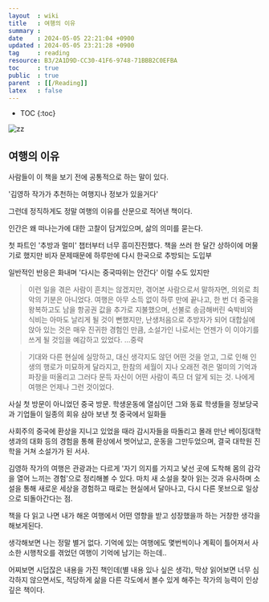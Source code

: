 ```yaml
---
layout  : wiki
title   : 여행의 이유
summary : 
date    : 2024-05-05 22:21:04 +0900
updated : 2024-05-05 23:21:28 +0900
tag     : reading
resource: B3/2A1D9D-CC30-41F6-9748-71BBB2C0EFBA
toc     : true
public  : true
parent  : [[/Reading]]
latex   : false
---
```

* TOC
{:toc}

![zz](https://github.com/Voyager003/Voyager003.github.io/assets/85725033/cb27a072-b626-4fcc-9b5e-0a4e68223a37)

## 여행의 이유

사람들이 이 책을 보기 전에 공통적으로 하는 말이 있다.

'김영하 작가가 추천하는 여행지나 정보가 있을거다'

그런데 정직하게도 정말 여행의 이유를 산문으로 적어낸 책이다.

인간은 왜 떠나는가에 대한 고찰이 담겨있으며, 삶의 의미를 묻는다.

첫 파트인 '추방과 멀미' 챕터부터 너무 흥미진진했다. 책을 쓰러 한 달간 상하이에 머물기로 했지만 비자 문제때문에 하루만에 다시 한국으로 추방되는 도입부

일반적인 반응은 화내며 '다시는 중국따위는 안간다' 이럴 수도 있지만 

> 이런 일을 겪은 사람이 흔치는 않겠지만, 겪어본 사람으로서 말하자면, 의외로 최악의 기분은 아니었다.
여행은 아무 소득 없이 하루 만에 끝나고, 한 번 더 중국을 왕복하고도 남을 항공권 값을 추가로 지불했으며, 선불로 송금해버린 숙박비와 식비는 아마도 날리게 될 것이 뻔했지만, 난생처음으로 추방자가 되어 대합실에 앉아 있는 것은 매우 진귀한 경험인 만큼, 소설가인 나로서는 언젠가 이 이야기를 쓰게 될 것임을 예감하고 있었다. ...중략

> 기대와 다른 현실에 실망하고, 대신 생각지도 않던 어떤 것을 얻고, 그로 인해 인생의 행로가 미묘하게 달라지고, 한참의 세월이 지나 오래전 겪은 멀미의 기억과 파장을 떠올리고 그러다 문득 자신이 어떤 사람이 족므 더 알게 되는 것. 나에게 여행은 언제나 그런 것이었다.

사실 첫 방문이 아니었던 중국 방문. 학생운동에 열심이던 그와 동료 학생들을 정보당국과 기업들이 일종의 회유 삼아 보낸 첫 중국에서 일화들

사회주의 중국에 환상을 지니고 있었을 때라 감시자들을 따돌리고 몰래 만난 베이징대학생과의 대화 등의 경험을 통해 환상에서 벗어났고, 운동을 그만두었으며, 결국 대학원 진학을 거쳐 소설가가 된 서사.

김영하 작가의 여행은 관광과는 다르게 '자기 의지를 가지고 낯선 곳에 도착해 몸의 감각을 열어 느끼는 경험'으로 정리해볼 수 있다. 마치 새 소설을 찾아 읽는 것과 유사하며 소설을 통해 새로운 세상을 경험하고 때로는 현실에서 달아나고, 다시 다른 못브으로 일상으로 되돌아간다는 점.

책을 다 읽고 나면 내가 해온 여행에서 어떤 영향을 받고 성장했을까 하는 거창한 생각을 해보게된다.

생각해보면 나는 정말 별거 없다. 기억에 있는 여행에도 몇번씩이나 계획이 틀어져서 사소한 시행착오를 겪었던 여행이 기억에 남기는 하는데..

어찌보면 시덥잖은 내용을 가진 책인데(별 내용 있나 싶은 생각), 막상 읽어보면 너무 심각하지 않으면서도, 적당하게 삶을 다른 각도에서 볼수 있게 해주는 작가의 능력이 인상깊은 책이다.


